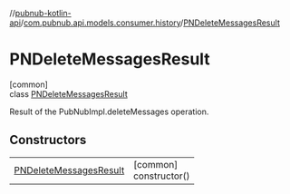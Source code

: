 //[pubnub-kotlin-api](../../../index.md)/[com.pubnub.api.models.consumer.history](../index.md)/[PNDeleteMessagesResult](index.md)

# PNDeleteMessagesResult

[common]\
class [PNDeleteMessagesResult](index.md)

Result of the PubNubImpl.deleteMessages operation.

## Constructors

| | |
|---|---|
| [PNDeleteMessagesResult](-p-n-delete-messages-result.md) | [common]<br>constructor() |
